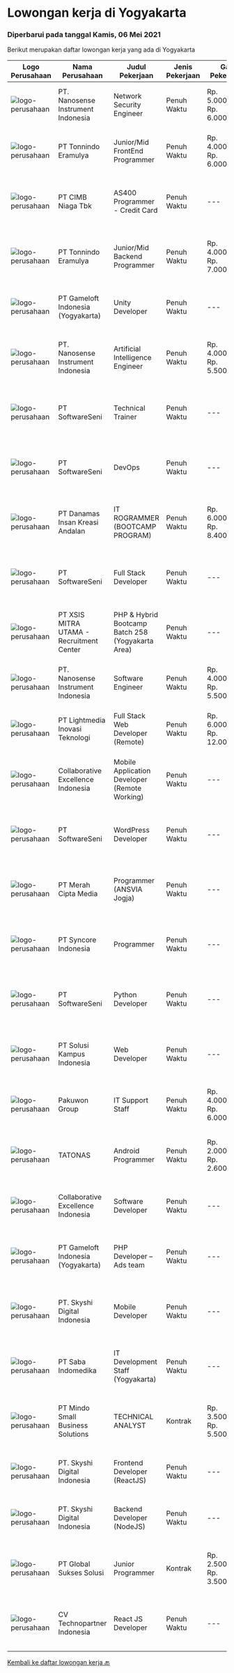 
  # Lowongan kerja di Yogyakarta

  ### Diperbarui pada tanggal Kamis, 06 Mei 2021

  Berikut merupakan daftar lowongan kerja yang ada di Yogyakarta

  |Logo Perusahaan | Nama Perusahaan | Judul Pekerjaan | Jenis Pekerjaan | Gaji Pekerjaan | Lokasi | Deskripsi | Tanggal diunggah | Pranala |
  | -------------- | --------------- | --------------- | --------- | --------- | -------------- | ------- | ----------- | ----------- |
  |![logo-perusahaan](https://image-service-cdn.seek.com.au/67567343348f4097c33cbda8e068a1010495e2e5/ee4dce1061f3f616224767ad58cb2fc751b8d2dc)|PT. Nanosense Instrument Indonesia|Network Security Engineer|Penuh Waktu|Rp. 5.000.000-Rp. 6.000.000|Sleman|Your Role :• Assessing the threat, risk, and vulnerabilities in our system infrastructure and applications• Developing security standards and...|Rabu, 05 Mei 2021|https://www.jobstreet.co.id/id/job/network-security-engineer-3525299?token=0~6be41d2f-f058-48e8-8e4a-cbae3ae8f45e&sectionRank=1&jobId=jobstreet-id-job-3525299|
|![logo-perusahaan](https://image-service-cdn.seek.com.au/2711b8a954c0288062a89d258704549fda8e7663/ee4dce1061f3f616224767ad58cb2fc751b8d2dc)|PT Tonnindo Eramulya|Junior/Mid FrontEnd Programmer|Penuh Waktu|Rp. 4.000.000-Rp. 6.000.000|Yogyakarta|Minimal 1 year experience in HTML &amp; CSS &amp; Javascript  Minimal 1 year experience in REST API JSON Experience in ReactJS/VueJS/Bootstrap...|Rabu, 05 Mei 2021|https://www.jobstreet.co.id/id/job/junior-mid-frontend-programmer-3517128?token=0~6be41d2f-f058-48e8-8e4a-cbae3ae8f45e&sectionRank=2&jobId=jobstreet-id-job-3517128|
|![logo-perusahaan](https://image-service-cdn.seek.com.au/ae65493c9849b5f37ae91fb49020b325938e45ea/ee4dce1061f3f616224767ad58cb2fc751b8d2dc)|PT CIMB Niaga Tbk|AS400 Programmer - Credit Card|Penuh Waktu|---|Yogyakarta|Job Description: Create new program and modification as required by business unit; Prepare system solution on root cause as preventive action; Create...|Rabu, 05 Mei 2021|https://www.jobstreet.co.id/id/job/as400-programmer-credit-card-3525289?token=0~6be41d2f-f058-48e8-8e4a-cbae3ae8f45e&sectionRank=3&jobId=jobstreet-id-job-3525289|
|![logo-perusahaan](https://image-service-cdn.seek.com.au/2711b8a954c0288062a89d258704549fda8e7663/ee4dce1061f3f616224767ad58cb2fc751b8d2dc)|PT Tonnindo Eramulya|Junior/Mid Backend Programmer|Penuh Waktu|Rp. 4.000.000-Rp. 7.000.000|Yogyakarta|Strong concept in OOP Knowhow and knowledge in basic security or how to prevent website from attacks Minimal 1 year experience in PHP/Python/Java...|Rabu, 05 Mei 2021|https://www.jobstreet.co.id/id/job/junior-mid-backend-programmer-3517136?token=0~6be41d2f-f058-48e8-8e4a-cbae3ae8f45e&sectionRank=4&jobId=jobstreet-id-job-3517136|
|![logo-perusahaan](https://image-service-cdn.seek.com.au/8f328a1bb03421cf2ffd86eeb82d762e23d76901/ee4dce1061f3f616224767ad58cb2fc751b8d2dc)|PT Gameloft Indonesia (Yogyakarta)|Unity Developer|Penuh Waktu|---|Yogyakarta|Job DescriptionAs a member of the development team, you will be responsible for below responsibilities: Take part in the development of mini games...|Rabu, 05 Mei 2021|https://www.jobstreet.co.id/id/job/unity-developer-3511351?token=0~6be41d2f-f058-48e8-8e4a-cbae3ae8f45e&sectionRank=5&jobId=jobstreet-id-job-3511351|
|![logo-perusahaan](https://image-service-cdn.seek.com.au/67567343348f4097c33cbda8e068a1010495e2e5/ee4dce1061f3f616224767ad58cb2fc751b8d2dc)|PT. Nanosense Instrument Indonesia|Artificial Intelligence Engineer|Penuh Waktu|Rp. 4.000.000-Rp. 5.500.000|Sleman|Your Role :• Solving complex problems using data-driven approach• Building predictive models and machine learning algorithms• Verifying and deploying...|Rabu, 05 Mei 2021|https://www.jobstreet.co.id/id/job/artificial-intelligence-engineer-3525298?token=0~6be41d2f-f058-48e8-8e4a-cbae3ae8f45e&sectionRank=6&jobId=jobstreet-id-job-3525298|
|![logo-perusahaan](https://image-service-cdn.seek.com.au/c05a3e3e627c08dd9cbb310c1a48f4a5a42787b6/ee4dce1061f3f616224767ad58cb2fc751b8d2dc)|PT SoftwareSeni|Technical Trainer|Penuh Waktu|---|Yogyakarta|SoftwareSeni is a Software Development Company based in Yogyakarta &amp; Australia. We love solving tough problems – from user experience to design...|Rabu, 05 Mei 2021|https://www.jobstreet.co.id/id/job/technical-trainer-3512588?token=0~6be41d2f-f058-48e8-8e4a-cbae3ae8f45e&sectionRank=7&jobId=jobstreet-id-job-3512588|
|![logo-perusahaan](https://image-service-cdn.seek.com.au/c05a3e3e627c08dd9cbb310c1a48f4a5a42787b6/ee4dce1061f3f616224767ad58cb2fc751b8d2dc)|PT SoftwareSeni|DevOps|Penuh Waktu|---|Yogyakarta|SoftwareSeni is a Software Development Company based in Yogyakarta &amp; Australia. We love solving tough problems – from user experience to design...|Selasa, 04 Mei 2021|https://www.jobstreet.co.id/id/job/devops-3510923?token=0~6be41d2f-f058-48e8-8e4a-cbae3ae8f45e&sectionRank=8&jobId=jobstreet-id-job-3510923|
|![logo-perusahaan](https://image-service-cdn.seek.com.au/40c4b84e972f9e085e5278876ab2d5747524d242/ee4dce1061f3f616224767ad58cb2fc751b8d2dc)|PT Danamas Insan Kreasi Andalan|IT ROGRAMMER (BOOTCAMP PROGRAM)|Penuh Waktu|Rp. 6.000.000-Rp. 8.400.000|Yogyakarta|Kualifikasi Pendidikan minimal D3 Jurusan teknik informatika/sistem informasi/manajemen informasi Usia maksimal 35 tahun Domisili...|Senin, 03 Mei 2021|https://www.jobstreet.co.id/id/job/it-rogrammer-bootcamp-program-3522390?token=0~6be41d2f-f058-48e8-8e4a-cbae3ae8f45e&sectionRank=9&jobId=jobstreet-id-job-3522390|
|![logo-perusahaan](https://image-service-cdn.seek.com.au/c05a3e3e627c08dd9cbb310c1a48f4a5a42787b6/ee4dce1061f3f616224767ad58cb2fc751b8d2dc)|PT SoftwareSeni|Full Stack Developer|Penuh Waktu|---|Yogyakarta|SoftwareSeni is a Software Development Company based in Yogyakarta &amp; Australia. We love solving tough problems – from user experience to design...|Selasa, 04 Mei 2021|https://www.jobstreet.co.id/id/job/full-stack-developer-3510342?token=0~6be41d2f-f058-48e8-8e4a-cbae3ae8f45e&sectionRank=10&jobId=jobstreet-id-job-3510342|
|![logo-perusahaan](https://image-service-cdn.seek.com.au/aaef4a273f837d077336b91ecc62c853ecf3455f/ee4dce1061f3f616224767ad58cb2fc751b8d2dc)|PT XSIS MITRA UTAMA - Recruitment Center|PHP & Hybrid Bootcamp Batch 258 (Yogyakarta Area)|Penuh Waktu|---|Yogyakarta|If you have intense intellectual curiosity, self-motivated and proactive, you’ll enjoy working every day on our Engineering team. Submit your resume...|Selasa, 04 Mei 2021|https://www.jobstreet.co.id/id/job/php-hybrid-bootcamp-batch-258-yogyakarta-area-3523311?token=0~6be41d2f-f058-48e8-8e4a-cbae3ae8f45e&sectionRank=11&jobId=jobstreet-id-job-3523311|
|![logo-perusahaan](https://image-service-cdn.seek.com.au/67567343348f4097c33cbda8e068a1010495e2e5/ee4dce1061f3f616224767ad58cb2fc751b8d2dc)|PT. Nanosense Instrument Indonesia|Software Engineer|Penuh Waktu|Rp. 4.000.000-Rp. 5.500.000|Sleman|Your Role :• Creating positive and negative test cases and subsequently building desktop apps• Reporting the test result upon every product release...|Rabu, 05 Mei 2021|https://www.jobstreet.co.id/id/job/software-engineer-3525300?token=0~6be41d2f-f058-48e8-8e4a-cbae3ae8f45e&sectionRank=12&jobId=jobstreet-id-job-3525300|
|![logo-perusahaan](https://image-service-cdn.seek.com.au/e6f28b5f379a1eb1827750795879acbf69f6bc55/ee4dce1061f3f616224767ad58cb2fc751b8d2dc)|PT Lightmedia Inovasi Teknologi|Full Stack Web Developer (Remote)|Penuh Waktu|Rp. 6.000.000-Rp. 12.000.000|Yogyakarta|Responsibilities:  Design and develop web applications from the existing framework Develop, test and support technical solutions across a full-stack...|Rabu, 05 Mei 2021|https://www.jobstreet.co.id/id/job/full-stack-web-developer-remote-3525307?token=0~6be41d2f-f058-48e8-8e4a-cbae3ae8f45e&sectionRank=13&jobId=jobstreet-id-job-3525307|
|![logo-perusahaan](https://image-service-cdn.seek.com.au/00c268b58ba99fc65b0b0108dd8e2d7068acfb74/ee4dce1061f3f616224767ad58cb2fc751b8d2dc)|Collaborative Excellence Indonesia|Mobile Application Developer (Remote Working)|Penuh Waktu|---|Yogyakarta|Responsibilities: Capable of understanding and delivering development according to plan Understanding software development lifecycle, solution,...|Selasa, 04 Mei 2021|https://www.jobstreet.co.id/id/job/mobile-application-developer-remote-working-3524195?token=0~6be41d2f-f058-48e8-8e4a-cbae3ae8f45e&sectionRank=14&jobId=jobstreet-id-job-3524195|
|![logo-perusahaan](https://image-service-cdn.seek.com.au/c05a3e3e627c08dd9cbb310c1a48f4a5a42787b6/ee4dce1061f3f616224767ad58cb2fc751b8d2dc)|PT SoftwareSeni|WordPress Developer|Penuh Waktu|---|Yogyakarta|SoftwareSeni is a Software Development Company based in Yogyakarta &amp; Australia. We love solving tough problems – from user experience to design...|Selasa, 04 Mei 2021|https://www.jobstreet.co.id/id/job/wordpress-developer-3510911?token=0~6be41d2f-f058-48e8-8e4a-cbae3ae8f45e&sectionRank=15&jobId=jobstreet-id-job-3510911|
|![logo-perusahaan](https://image-service-cdn.seek.com.au/e1dd4270f52ae8e7b91b7ebc9c6012883f212cfe/ee4dce1061f3f616224767ad58cb2fc751b8d2dc)|PT Merah Cipta Media|Programmer (ANSVIA Jogja)|Penuh Waktu|---|Yogyakarta|Bachelor Degree from Computer Science, Information Technology, or other related majors Minimal 2 years’ experience as a web programmer ( JAVA )...|Rabu, 05 Mei 2021|https://www.jobstreet.co.id/id/job/programmer-ansvia-jogja-3524807?token=0~6be41d2f-f058-48e8-8e4a-cbae3ae8f45e&sectionRank=16&jobId=jobstreet-id-job-3524807|
|![logo-perusahaan](https://image-service-cdn.seek.com.au/f66e19308d244eca3cf6778cd9ef51c4c4c6d355/ee4dce1061f3f616224767ad58cb2fc751b8d2dc)|PT Syncore Indonesia|Programmer|Penuh Waktu|---|Yogyakarta|Kualifikasi: Pengalaman minimal 2 tahun dibidang Programming Lulusan Sistem Informasi, Teknik Informatika, atau yang linier. Memahami Script PHP,...|Sabtu, 01 Mei 2021|https://www.jobstreet.co.id/id/job/programmer-3508815?token=0~6be41d2f-f058-48e8-8e4a-cbae3ae8f45e&sectionRank=17&jobId=jobstreet-id-job-3508815|
|![logo-perusahaan](https://image-service-cdn.seek.com.au/c05a3e3e627c08dd9cbb310c1a48f4a5a42787b6/ee4dce1061f3f616224767ad58cb2fc751b8d2dc)|PT SoftwareSeni|Python Developer|Penuh Waktu|---|Yogyakarta|SoftwareSeni is a Software Development Company based in Yogyakarta &amp; Australia. We love solving tough problems – from user experience to design...|Senin, 03 Mei 2021|https://www.jobstreet.co.id/id/job/python-developer-3522197?token=0~6be41d2f-f058-48e8-8e4a-cbae3ae8f45e&sectionRank=18&jobId=jobstreet-id-job-3522197|
|![logo-perusahaan](https://image-service-cdn.seek.com.au/924aff897cbf5faa91d0cc91ba789e308862ffd2/ee4dce1061f3f616224767ad58cb2fc751b8d2dc)|PT Solusi Kampus Indonesia|Web Developer|Penuh Waktu|---|Yogyakarta|Candidate must possess at least Diploma, Bachelor's Degree in Engineering (Computer/Telecommunication), Computer Science/Information Technology or...|Senin, 03 Mei 2021|https://www.jobstreet.co.id/id/job/web-developer-3522338?token=0~6be41d2f-f058-48e8-8e4a-cbae3ae8f45e&sectionRank=19&jobId=jobstreet-id-job-3522338|
|![logo-perusahaan](https://image-service-cdn.seek.com.au/d84cfb020f7df6ebd212bd19690457f56a8a171f/ee4dce1061f3f616224767ad58cb2fc751b8d2dc)|Pakuwon Group|IT Support Staff|Penuh Waktu|Rp. 4.000.000-Rp. 6.000.000|Yogyakarta|Penempatan Yogyakarta &amp; Solo, diutamakan berdomisili di Yogyakarta, Solo dan sekitarnya Menyediakan pelayanan teknis dalam hal desain jaringan,...|Jumat, 30 April 2021|https://www.jobstreet.co.id/id/job/it-support-staff-3521596?token=0~6be41d2f-f058-48e8-8e4a-cbae3ae8f45e&sectionRank=20&jobId=jobstreet-id-job-3521596|
|![logo-perusahaan](https://image-service-cdn.seek.com.au/1fd997cad085f5ed502ecf674a35898a7553aee8/ee4dce1061f3f616224767ad58cb2fc751b8d2dc)|TATONAS|Android Programmer|Penuh Waktu|Rp. 2.000.000-Rp. 2.600.000|Sleman|Kualifikasi: Pendidikan D3 atau S1 Ilmu Komputer, Teknik Komputer, Teknologi Informasi atau yang setara Menguasai MySQL Server Pengalaman minimal 2...|Sabtu, 01 Mei 2021|https://www.jobstreet.co.id/id/job/android-programmer-3508677?token=0~6be41d2f-f058-48e8-8e4a-cbae3ae8f45e&sectionRank=21&jobId=jobstreet-id-job-3508677|
|![logo-perusahaan](https://image-service-cdn.seek.com.au/00c268b58ba99fc65b0b0108dd8e2d7068acfb74/ee4dce1061f3f616224767ad58cb2fc751b8d2dc)|Collaborative Excellence Indonesia|Software Developer|Penuh Waktu|---|Yogyakarta|Responsibilities: Design, coding, and testing of modules for various components of our product framework Capable of understanding and delivering...|Sabtu, 01 Mei 2021|https://www.jobstreet.co.id/id/job/software-developer-3509773?token=0~6be41d2f-f058-48e8-8e4a-cbae3ae8f45e&sectionRank=22&jobId=jobstreet-id-job-3509773|
|![logo-perusahaan](https://image-service-cdn.seek.com.au/8f328a1bb03421cf2ffd86eeb82d762e23d76901/ee4dce1061f3f616224767ad58cb2fc751b8d2dc)|PT Gameloft Indonesia (Yogyakarta)|PHP Developer – Ads team|Penuh Waktu|---|Sleman|Job DescriptionThe Ads Team in Bucharest handles the monetization mechanisms for our games by providing a complex advertising system based both on...|Senin, 03 Mei 2021|https://www.jobstreet.co.id/id/job/php-developer-ads-team-3522216?token=0~6be41d2f-f058-48e8-8e4a-cbae3ae8f45e&sectionRank=23&jobId=jobstreet-id-job-3522216|
|![logo-perusahaan](https://image-service-cdn.seek.com.au/2ebe25a86f4e41594a8cb29dee99ce7138fe3174/ee4dce1061f3f616224767ad58cb2fc751b8d2dc)|PT. Skyshi Digital Indonesia|Mobile Developer|Penuh Waktu|---|Yogyakarta|We are looking for a Junior JavaScript Developer who is proficient with React.js. Your primary focus will be on developing user interface components...|Sabtu, 01 Mei 2021|https://www.jobstreet.co.id/id/job/mobile-developer-3509407?token=0~6be41d2f-f058-48e8-8e4a-cbae3ae8f45e&sectionRank=24&jobId=jobstreet-id-job-3509407|
|![logo-perusahaan](https://image-service-cdn.seek.com.au/fdb6bfb9de62085c7b1391ca93b5c71652e9bf19/ee4dce1061f3f616224767ad58cb2fc751b8d2dc)|PT Saba Indomedika|IT Development Staff (Yogyakarta)|Penuh Waktu|---|Yogyakarta|Deskripsi Pekerjaan Membuat program untuk kebutuhan perusahaan khususnya aplikasi Finance Memformulasikan spesifikasi program dan basic prototypes...|Kamis, 29 April 2021|https://www.jobstreet.co.id/id/job/it-development-staff-yogyakarta-3519800?token=0~6be41d2f-f058-48e8-8e4a-cbae3ae8f45e&sectionRank=25&jobId=jobstreet-id-job-3519800|
|![logo-perusahaan](https://image-service-cdn.seek.com.au/bd9c5207a79d42ed096a1b2bad14bef66654f2f2/ee4dce1061f3f616224767ad58cb2fc751b8d2dc)|PT Mindo Small Business Solutions|TECHNICAL ANALYST|Kontrak|Rp. 3.500.000-Rp. 5.500.000|Yogyakarta|Job Description : Provide incoming help requests from end-users and prioritize/escalate the issues appropriately. Investigating technical/data issues...|Jumat, 30 April 2021|https://www.jobstreet.co.id/id/job/technical-analyst-3521393?token=0~6be41d2f-f058-48e8-8e4a-cbae3ae8f45e&sectionRank=26&jobId=jobstreet-id-job-3521393|
|![logo-perusahaan](https://image-service-cdn.seek.com.au/2ebe25a86f4e41594a8cb29dee99ce7138fe3174/ee4dce1061f3f616224767ad58cb2fc751b8d2dc)|PT. Skyshi Digital Indonesia|Frontend Developer (ReactJS)|Penuh Waktu|---|Sleman|If you are Frontend Developer looking for building software with quality and standard, Skyshi is the right place. Our goal is to make engineers...|Sabtu, 01 Mei 2021|https://www.jobstreet.co.id/id/job/frontend-developer-reactjs-3509389?token=0~6be41d2f-f058-48e8-8e4a-cbae3ae8f45e&sectionRank=27&jobId=jobstreet-id-job-3509389|
|![logo-perusahaan](https://image-service-cdn.seek.com.au/2ebe25a86f4e41594a8cb29dee99ce7138fe3174/ee4dce1061f3f616224767ad58cb2fc751b8d2dc)|PT. Skyshi Digital Indonesia|Backend Developer (NodeJS)|Penuh Waktu|---|Sleman|If you are Backend Developer looking for building software with quality and standards, Skyshi is the right place. Our goal is to make engineers...|Sabtu, 01 Mei 2021|https://www.jobstreet.co.id/id/job/backend-developer-nodejs-3509397?token=0~6be41d2f-f058-48e8-8e4a-cbae3ae8f45e&sectionRank=28&jobId=jobstreet-id-job-3509397|
|![logo-perusahaan](https://image-service-cdn.seek.com.au/186a9ca97c9050b5f74b9d52c29d1295c842cef8/ee4dce1061f3f616224767ad58cb2fc751b8d2dc)|PT Global Sukses Solusi|Junior Programmer|Kontrak|Rp. 2.500.000-Rp. 3.500.000|Yogyakarta|Job Summary Our junior programmer will develop and maintain custom modifications to ERP's core system. Develop and maintain data integration and...|Kamis, 29 April 2021|https://www.jobstreet.co.id/id/job/junior-programmer-3520064?token=0~6be41d2f-f058-48e8-8e4a-cbae3ae8f45e&sectionRank=29&jobId=jobstreet-id-job-3520064|
|![logo-perusahaan](https://image-service-cdn.seek.com.au/0450212d0f2fac819d8172c4e40993deba1f5f54/ee4dce1061f3f616224767ad58cb2fc751b8d2dc)|CV Technopartner Indonesia|React JS Developer|Penuh Waktu|---|Yogyakarta|Job Description &amp; Requirements :  Experience in using React JS, Javascript, CSS Create reusable, efficient, and performable codes Collaborate with...|Minggu, 02 Mei 2021|https://www.jobstreet.co.id/id/job/react-js-developer-3514869?token=0~6be41d2f-f058-48e8-8e4a-cbae3ae8f45e&sectionRank=30&jobId=jobstreet-id-job-3514869|


  [Kembali ke daftar lowongan kerja 🔙](../README.md#daftar-lowongan-kerja)
  